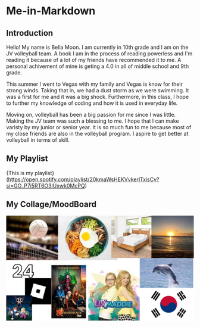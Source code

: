 # Me-in-Markdown
## Introduction

Hello! My name is Bella Moon. I am currently in 10th grade and I am on the JV volleyball team. A book I am in the process of reading powerless and I'm reading it because of a lot of my friends have recommended it to me. A personal achivement of mine is geting a 4.0 in all of middle school and 9th grade.

This summer I went to Vegas with my family and Vegas is know for their strong winds. Taking that in, we had a dust storm as we were swimming. It was a first for me and it was a big shock. Furthermore, in this class, I hope to further my knowledge of coding and how it is used in everyday life. 

Moving on, volleyball has been a big passion for me since I was little. Making the JV team was such a blessing to me. I hope that I can make varisty by my junior or senior year. It is so much fun to me because most of my close friends are also in the volleyball program. I aspire to get better at volleyball in terms of skill. 


## My Playlist

{This is my playlist}(https://open.spotify.com/playlist/20kmaWsHEKVvkerlTxisCv?si=GO_P7i5RT6O3lUxwk0McPQ)

## My Collage/MoodBoard

![my collage](myCollage.png)